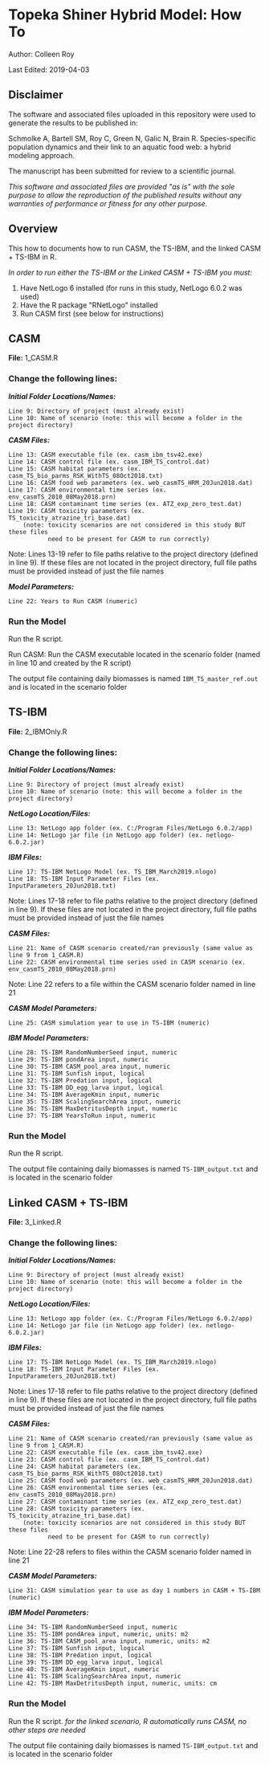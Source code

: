 # Topeka Shiner Hybrid Model: How To
Author: Colleen Roy

Last Edited: 2019-04-03


## Disclaimer
The software and associated files uploaded in this repository were used to generate the results to be published in:

Schmolke A, Bartell SM, Roy C, Green N, Galic N, Brain R. Species-specific population dynamics and their link to an aquatic food web: a hybrid modeling approach.

The manuscript has been submitted for review to a scientific journal.

*This software and associated files are provided "as is" with the sole purpose to allow the reproduction of the published results without any warranties of performance or fitness for any other purpose.*

## Overview
This how to documents how to run CASM, the TS-IBM, and the linked CASM + TS-IBM in R.

*In order to run either the TS-IBM or the Linked CASM + TS-IBM you must:*
1. Have NetLogo 6 installed (for runs in this study, NetLogo 6.0.2 was used)
2. Have the R package "RNetLogo" installed
3. Run CASM first (see below for instructions)

## CASM
**File:** 1_CASM.R

### Change the following lines:
**_Initial Folder Locations/Names:_**

	Line 9: Directory of project (must already exist)
	Line 10: Name of scenario (note: this will become a folder in the project directory)
	
**_CASM Files:_**
	
	Line 13: CASM executable file (ex. casm_ibm_tsv42.exe)
	Line 14: CASM control file (ex. casm_IBM_TS_control.dat)
	Line 15: CASM habitat parameters (ex. casm_TS_bio_parms_RSK_WithTS_08Oct2018.txt)
	Line 16: CASM food web parameters (ex. web_casmTS_HRM_20Jun2018.dat)
	Line 17: CASM environmental time series (ex. env_casmTS_2010_08May2018.prn)
	Line 18: CASM contaminant time series (ex. ATZ_exp_zero_test.dat)
	Line 19: CASM toxicity parameters (ex. TS_toxicity_atrazine_tri_base.dat)
		(note: toxicity scenarios are not considered in this study BUT these files 
		       need to be present for CASM to run correctly)
Note: Lines 13-19 refer to file paths relative to the project directory (defined in line 9). If these files are not located in the project directory, full file paths must be provided instead of just the file names

**_Model Parameters:_**

	Line 22: Years to Run CASM (numeric)

### Run the Model

Run the R script.

Run CASM: Run the CASM executable located in the scenario folder (named in line 10 and created by the R script)

The output file containing daily biomasses is named `IBM_TS_master_ref.out` and is located in the scenario folder

## TS-IBM
**File:** 2_IBMOnly.R

### Change the following lines:
**_Initial Folder Locations/Names:_**

	Line 9: Directory of project (must already exist)
	Line 10: Name of scenario (note: this will become a folder in the project directory)

**_NetLogo Location/Files:_**

	Line 13: NetLogo app folder (ex. C:/Program Files/NetLogo 6.0.2/app)
	Line 14: NetLogo jar file (in NetLogo app folder) (ex. netlogo-6.0.2.jar)

**_IBM Files:_**

	Line 17: TS-IBM NetLogo Model (ex. TS_IBM_March2019.nlogo)
	Line 18: TS-IBM Input Parameter Files (ex. InputParameters_20Jun2018.txt)
Note: Lines 17-18 refer to file paths relative to the project directory (defined in line 9). If these files are not located in the project directory, full file paths must be provided instead of just the file names

**_CASM Files:_**
	
	Line 21: Name of CASM scenario created/ran previously (same value as line 9 from 1_CASM.R)
	Line 22: CASM environmental time series used in CASM scenario (ex. env_casmTS_2010_08May2018.prn)
Note: Line 22 refers to a file within the CASM scenario folder named in line 21

**_CASM Model Parameters:_**

	Line 25: CASM simulation year to use in TS-IBM (numeric)

**_IBM Model Parameters:_**

	Line 28: TS-IBM RandomNumberSeed input, numeric
	Line 29: TS-IBM pondArea input, numeric
	Line 30: TS-IBM CASM_pool_area input, numeric
	Line 31: TS-IBM Sunfish input, logical
	Line 32: TS-IBM Predation input, logical
	Line 33: TS-IBM DD_egg_larva input, logical
	Line 34: TS-IBM AverageKmin input, numeric
	Line 35: TS-IBM ScalingSearchArea input, numeric
	Line 36: TS-IBM MaxDetritusDepth input, numeric
	Line 37: TS-IBM YearsToRun input, numeric

### Run the Model

Run the R script.

The output file containing daily biomasses is named `TS-IBM_output.txt` and is located in the scenario folder

## Linked CASM + TS-IBM
**File:** 3_Linked.R

### Change the following lines:
**_Initial Folder Locations/Names:_**

	Line 9: Directory of project (must already exist)
	Line 10: Name of scenario (note: this will become a folder in the project directory)

**_NetLogo Location/Files:_**

	Line 13: NetLogo app folder (ex. C:/Program Files/NetLogo 6.0.2/app)
	Line 14: NetLogo jar file (in NetLogo app folder) (ex. netlogo-6.0.2.jar)

**_IBM Files:_**

	Line 17: TS-IBM NetLogo Model (ex. TS_IBM_March2019.nlogo)
	Line 18: TS-IBM Input Parameter Files (ex. InputParameters_20Jun2018.txt)
Note: Lines 17-18 refer to file paths relative to the project directory (defined in line 9). If these files are not located in the project directory, full file paths must be provided instead of just the file names

**_CASM Files:_**
	
	Line 21: Name of CASM scenario created/ran previously (same value as line 9 from 1_CASM.R)
	Line 22: CASM executable file (ex. casm_ibm_tsv42.exe)
	Line 23: CASM control file (ex. casm_IBM_TS_control.dat)
	Line 24: CASM habitat parameters (ex. casm_TS_bio_parms_RSK_WithTS_08Oct2018.txt)
	Line 25: CASM food web parameters (ex. web_casmTS_HRM_20Jun2018.dat)
	Line 26: CASM environmental time series (ex. env_casmTS_2010_08May2018.prn)
	Line 27: CASM contaminant time series (ex. ATZ_exp_zero_test.dat)
	Line 28: CASM toxicity parameters (ex. TS_toxicity_atrazine_tri_base.dat)
		(note: toxicity scenarios are not considered in this study BUT these files 
		       need to be present for CASM to run correctly)
Note: Line 22-28 refers to files within the CASM scenario folder named in line 21

**_CASM Model Parameters:_**

	Line 31: CASM simulation year to use as day 1 numbers in CASM + TS-IBM (numeric)

**_IBM Model Parameters:_**

	Line 34: TS-IBM RandomNumberSeed input, numeric
	Line 35: TS-IBM pondArea input, numeric, units: m2
	Line 36: TS-IBM CASM_pool_area input, numeric, units: m2
	Line 37: TS-IBM Sunfish input, logical
	Line 38: TS-IBM Predation input, logical
	Line 39: TS-IBM DD_egg_larva input, logical
	Line 40: TS-IBM AverageKmin input, numeric
	Line 41: TS-IBM ScalingSearchArea input, numeric
	Line 42: TS-IBM MaxDetritusDepth input, numeric, units: cm

### Run the Model

Run the R script. *for the linked scenario, R automatically runs CASM, no other steps are needed*

The output file containing daily biomasses is named `TS-IBM_output.txt` and is located in the scenario folder

